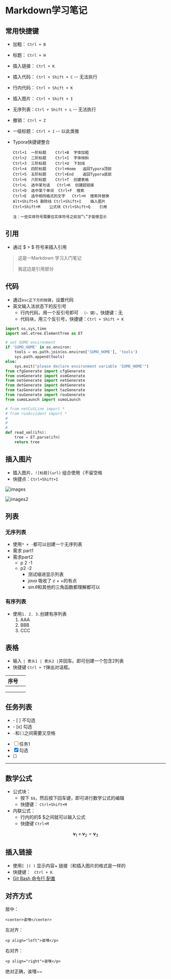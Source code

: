 # Markdown学习笔记

## 常用快捷键

- 加粗： `Ctrl + B`

- 标题： `Ctrl + H`

- 插入链接： `Ctrl + K`

- 插入代码： `Ctrl + Shift + C` -- 无法执行

- 行内代码： `Ctrl + Shift + K`

- 插入图片： `Ctrl + Shift + I`

- 无序列表：`Ctrl + Shift + L` -- 无法执行

- 撤销： `Ctrl + Z`

- 一级标题： `Ctrl + 1` -- 以此类推

- Typora快捷键整合
  ```
  Ctrl+1  一阶标题    Ctrl+B  字体加粗
  Ctrl+2  二阶标题    Ctrl+I  字体倾斜
  Ctrl+3  三阶标题    Ctrl+U  下划线
  Ctrl+4  四阶标题    Ctrl+Home   返回Typora顶部
  Ctrl+5  五阶标题    Ctrl+End    返回Typora底部
  Ctrl+6  六阶标题    Ctrl+T  创建表格
  Ctrl+L  选中某句话   Ctrl+K  创建超链接
  Ctrl+D  选中某个单词  Ctrl+F  搜索
  Ctrl+E  选中相同格式的文字   Ctrl+H  搜索并替换
  Alt+Shift+5 删除线 Ctrl+Shift+I    插入图片
  Ctrl+Shift+M    公式块 Ctrl+Shift+Q    引用
  
  注：一些实体符号需要在实体符号之前加”\”才能够显示
  ```

## 引用

- 通过 $ > $ 符号来插入引用

> 这是一Markdown 学习入门笔记
>
> 我这边是引用部分



## 代码

- 通过`esc正下方的按键`，设置代码
- 英文输入法状态下的反引号
  - 行内代码，用一个反引号即可 ` （~ 键）`，快捷键：无
  -  代码块，用三个反引号，快捷键：`Ctrl + Shift + K`

```python
import os,sys,time
import xml.etree.ElementTree as ET

# set SUMO environment
if 'SUMO_HOME' in os.environ:
    tools = os.path.join(os.environ['SUMO_HOME'], 'tools')
    sys.path.append(tools)
else:
    sys.exit("please declare environment variable 'SUMO_HOME'")
from cfgGenerate import cfgGenerate
from osmGenerate import osmGenerate
from netGenerate import netGenerate
from detGenerate import detGenerate
from tazGenerate import tazGenerate
from rouGenerate import rouGenerate
from sumoLaunch import sumoLaunch

# from netCutLine import *
# from runAccident import *
# 
# 
# 
def read_xml(ifn):
    tree = ET.parse(ifn)
    return tree

```



## 插入图片

- 插入图片、`![标题](url)` 组合使用（不留空格
- 快捷点：`Ctrl+Shift+I` 

![images](C:\Users\hongtao45\Desktop\gitskills\markdown学习.assets\images.jpg)

![images2](C:\Users\hongtao45\Desktop\gitskills\markdown学习.assets\images2.jpg)

## 列表

### 无序列表

* 使用` * + - `都可以创建一个无序列表
* 需求 part1
* 需求part2
  * p 2 -1
  * p2 -2
    + 测试缩进显示列表
    + $java$  吸收了 $c++$的有点
    + $\sin{\theta}$和其他的三角函数都理解都可以

### 有序列表

- 使用` 1. 2. 3. `创建有序列表
  1. AAA
  2. BBB
  3. CCC

## 表格

- 输入 `| 表头1 | 表头2 |`并回车。即可创建一个包含2列表
- 快捷键 `Ctrl + T`弹出对话框。

| 序号 |      |   
| ---- | ---- | 
|      |      |     
|      |      |      
|      |      |      

## 任务列表

- \- [ ] 不勾选
- \- [x] 勾选
- `-`和`[]`之间需要又空格
- [ ] 任务1
- [x] 勾选
- [ ] 

---

## 数学公式

- 公式块：
  - 按下 `$$`，然后按下回车键，即可进行数学公式的编辑
  - 快捷键： `Ctrl+Shift+M`
- 内联公式：
  - 行内的的$ $之间就可以输入公式 
  - 快捷键  `Ctrl+M`

$$
\mathbf{v}_1\times\mathbf{v}_2 = \mathbf{v}_3
$$

## 插入链接

- 使用`[ ]( )` 显示内容+ 链接（和插入图片的格式是一样的
- 快捷键： ` Ctrl + K`
- [Git Bash 命令行 配置](https://achuan-2.github.io/posts/be43.html)



## 对齐方式

居中：

```text
<center>诶嘿</center>
```

左对齐：

```text
<p align="left">诶嘿</p>
```

右对齐：

```text
<p align="right">诶嘿</p>
```

绝对正确，诶嘿~~

